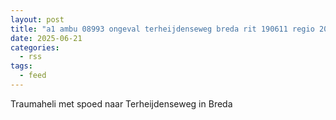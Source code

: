 ```yaml
---
layout: post
title: "a1 ambu 08993 ongeval terheijdenseweg breda rit 190611 regio 20"
date: 2025-06-21
categories: 
  - rss
tags: 
  - feed
---
```


Traumaheli met spoed naar Terheijdenseweg in Breda
